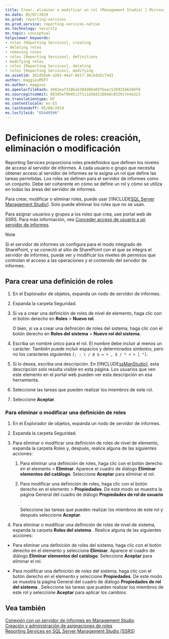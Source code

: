 ```yaml
---
title: Crear, eliminar o modificar un rol (Management Studio) | Microsoft Docs
ms.date: 05/07/2019
ms.prod: reporting-services
ms.prod_service: reporting-services-native
ms.technology: security
ms.topic: conceptual
helpviewer_keywords:
- roles [Reporting Services], creating
- deleting roles
- removing roles
- roles [Reporting Services], definitions
- modifying roles
- roles [Reporting Services], deleting
- roles [Reporting Services], modifying
ms.assetid: 3d1d56e6-a283-44a7-8417-36cb4d2c74d1
author: maggiesMSFT
ms.author: maggies
ms.openlocfilehash: d482eaf3186a5304d89a03fbeac526925b6268f8
ms.sourcegitcommit: 603d5ef9b45c2f111d36d11864dc032917e4a321
ms.translationtype: HT
ms.contentlocale: es-ES
ms.lasthandoff: 05/08/2019
ms.locfileid: "65449596"
---
```

# <a name="role-definitions---create-delete-or-modify"></a>Definiciones de roles: creación, eliminación o modificación

Reporting Services proporciona roles predefinidos que definen los niveles de acceso al servidor de informes. A cada usuario o grupo que necesita obtener acceso al servidor de informes se le asigna un rol que define las tareas permitidas. Los roles se definen para el servidor de informes como un conjunto. Debe ser coherente en cómo se define un rol y cómo se utiliza en todas las áreas del servidor de informes.

Para crear, modificar o eliminar roles, puede usar [!INCLUDE[SQL Server Management Studio](../../includes/ssmanstudiofull-md.md)]. Solo puede eliminar los roles que no se usan.

 Para asignar usuarios y grupos a los roles que crea, use portal web de SSRS. Para más información, vea [Conceder acceso de usuario a un servidor de informes](../../reporting-services/security/grant-user-access-to-a-report-server.md).

> [!NOTE]  
>Si el servidor de informes se configura para el modo integrado de SharePoint, y se conectó al sitio de SharePoint con el que se integra el servidor de informes, puede ver y modificar los niveles de permisos que controlan el acceso a las operaciones y el contenido del servidor de informes.

## <a name="to-create-a-role-definition"></a>Para crear una definición de roles

1. En el Explorador de objetos, expanda un nodo de servidor de informes.

2. Expanda la carpeta Seguridad.

3. Si va a crear una definición de roles de nivel de elemento, haga clic con el botón derecho en **Roles** > **Nuevo rol**.

    O bien, si va a crear una definición de roles del sistema, haga clic con el botón derecho en **Roles del sistema** > **Nuevo rol del sistema**.

4. Escriba un nombre único para el rol. El nombre debe incluir al menos un carácter. También puede incluir espacios y determinados símbolos, pero no los caracteres siguientes `[; : \ / @ & = + , $ / * < > | "]`.

5. Si lo desea, escriba una descripción. En [!INCLUDE[ssManStudio](../../includes/ssmanstudio-md.md)], esta descripción solo resulta visible en esta página. Los usuarios que ven este elemento en el portal web pueden ver esta descripción en esa herramienta.

6. Seleccione las tareas que pueden realizar los miembros de este rol.

7. Seleccione **Aceptar**.

### <a name="to-delete-or-modify-a-role-definition"></a>Para eliminar o modificar una definición de roles  

1. En el Explorador de objetos, expanda un nodo de servidor de informes.

2. Expanda la carpeta Seguridad.

3. Para eliminar o modificar una definición de roles de nivel de elemento, expanda la carpeta Roles y, después, realice alguna de las siguientes acciones:

    1. Para eliminar una definición de roles, haga clic con el botón derecho en el elemento > **Eliminar**. Aparece el cuadro de diálogo **Eliminar elementos del catálogo**. Seleccione **Aceptar** para eliminar el rol.
  
    2. Para modificar una definición de roles, haga clic con el botón derecho en el elemento > **Propiedades**. De este modo se muestra la página General del cuadro de diálogo **Propiedades de rol de usuario** .

         Seleccione las tareas que pueden realizar los miembros de este rol y después seleccione **Aceptar**.
  
4. Para eliminar o modificar una definición de roles de nivel de sistema, expanda la carpeta **Roles del sistema** . Realice alguna de las siguientes acciones:

- Para eliminar una definición de roles del sistema, haga clic con el botón derecho en el elemento y seleccione **Eliminar**. Aparece el cuadro de diálogo **Eliminar elementos del catálogo**. Seleccione **Aceptar** para eliminar el rol.

- Para modificar una definición de roles del sistema, haga clic con el botón derecho en el elemento y seleccione **Propiedades**. De este modo se muestra la página General del cuadro de diálogo **Propiedades de rol del sistema** . Seleccione las tareas que pueden realizar los miembros de este rol y seleccione **Aceptar** para aplicar los cambios.

## <a name="see-also"></a>Vea también

 [Conexión con un servidor de informes en Management Studio](../../reporting-services/tools/connect-to-a-report-server-in-management-studio.md)  
 [Creación y administración de asignaciones de roles](../../reporting-services/security/create-and-manage-role-assignments.md)  
 [Reporting Services en SQL Server Management Studio &#40;SSRS&#41;](../../reporting-services/tools/reporting-services-in-sql-server-management-studio-ssrs.md)
